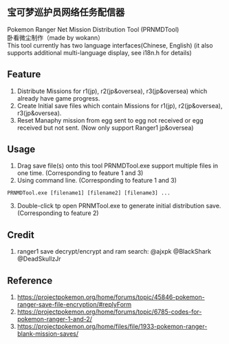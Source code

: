 ## 宝可梦巡护员网络任务配信器
Pokemon Ranger Net Mission Distribution Tool (PRNMDTool)<br>
卧看微尘制作（made by wokann）<br>
This tool currently has two language interfaces(Chinese, English) (it also supports additional multi-language display, see i18n.h for details)

## Feature
1. Distribute Missions for r1(jp), r2(jp&oversea), r3(jp&oversea) which already have game progress.
2. Create Initial save files which contain Missions for r1(jp), r2(jp&oversea), r3(jp&oversea).
3. Reset Manaphy mission from egg sent to egg not received or egg received but not sent. (Now only support Ranger1 jp&oversea)

## Usage
1. Drag save file(s) onto this tool PRNMDTool.exe support multiple files in one time. (Corresponding to feature 1 and 3)
2. Using command line. (Corresponding to feature 1 and 3)
```
PRNMDTool.exe [filename1] [filename2] [filename3] ...
```
3. Double-click tp open PRNMTool.exe to generate initial distribution save. (Corresponding to feature 2)

## Credit
1. ranger1 save decrypt/encrypt and ram search: @ajxpk @BlackShark @DeadSkullzJr

## Reference
1. https://projectpokemon.org/home/forums/topic/45846-pokemon-ranger-save-file-encryption/#replyForm
2. https://projectpokemon.org/home/forums/topic/6785-codes-for-pokemon-ranger-1-and-2/
3. https://projectpokemon.org/home/files/file/1933-pokemon-ranger-blank-mission-saves/

